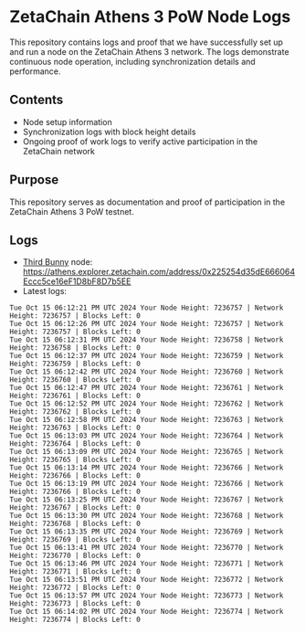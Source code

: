# ZetaChain Athens 3 PoW Node Logs
This repository contains logs and proof that we have successfully set up and run a node on the ZetaChain Athens 3 network. The logs demonstrate continuous node operation, including synchronization details and performance.

## Contents
- Node setup information
- Synchronization logs with block height details
- Ongoing proof of work logs to verify active participation in the ZetaChain network

## Purpose
This repository serves as documentation and proof of participation in the ZetaChain Athens 3 PoW testnet.

## Logs

- [Third Bunny](https://thirdbunny.xyz/) node: https://athens.explorer.zetachain.com/address/0x225254d35dE666064Eccc5ce16eF1D8bF8D7b5EE
- Latest logs:
```
Tue Oct 15 06:12:21 PM UTC 2024 Your Node Height: 7236757 | Network Height: 7236757 | Blocks Left: 0
Tue Oct 15 06:12:26 PM UTC 2024 Your Node Height: 7236757 | Network Height: 7236757 | Blocks Left: 0
Tue Oct 15 06:12:31 PM UTC 2024 Your Node Height: 7236758 | Network Height: 7236758 | Blocks Left: 0
Tue Oct 15 06:12:37 PM UTC 2024 Your Node Height: 7236759 | Network Height: 7236759 | Blocks Left: 0
Tue Oct 15 06:12:42 PM UTC 2024 Your Node Height: 7236760 | Network Height: 7236760 | Blocks Left: 0
Tue Oct 15 06:12:47 PM UTC 2024 Your Node Height: 7236761 | Network Height: 7236761 | Blocks Left: 0
Tue Oct 15 06:12:52 PM UTC 2024 Your Node Height: 7236762 | Network Height: 7236762 | Blocks Left: 0
Tue Oct 15 06:12:58 PM UTC 2024 Your Node Height: 7236763 | Network Height: 7236763 | Blocks Left: 0
Tue Oct 15 06:13:03 PM UTC 2024 Your Node Height: 7236764 | Network Height: 7236764 | Blocks Left: 0
Tue Oct 15 06:13:09 PM UTC 2024 Your Node Height: 7236765 | Network Height: 7236765 | Blocks Left: 0
Tue Oct 15 06:13:14 PM UTC 2024 Your Node Height: 7236766 | Network Height: 7236766 | Blocks Left: 0
Tue Oct 15 06:13:19 PM UTC 2024 Your Node Height: 7236766 | Network Height: 7236766 | Blocks Left: 0
Tue Oct 15 06:13:25 PM UTC 2024 Your Node Height: 7236767 | Network Height: 7236767 | Blocks Left: 0
Tue Oct 15 06:13:30 PM UTC 2024 Your Node Height: 7236768 | Network Height: 7236768 | Blocks Left: 0
Tue Oct 15 06:13:35 PM UTC 2024 Your Node Height: 7236769 | Network Height: 7236769 | Blocks Left: 0
Tue Oct 15 06:13:41 PM UTC 2024 Your Node Height: 7236770 | Network Height: 7236770 | Blocks Left: 0
Tue Oct 15 06:13:46 PM UTC 2024 Your Node Height: 7236771 | Network Height: 7236771 | Blocks Left: 0
Tue Oct 15 06:13:51 PM UTC 2024 Your Node Height: 7236772 | Network Height: 7236772 | Blocks Left: 0
Tue Oct 15 06:13:57 PM UTC 2024 Your Node Height: 7236773 | Network Height: 7236773 | Blocks Left: 0
Tue Oct 15 06:14:02 PM UTC 2024 Your Node Height: 7236774 | Network Height: 7236774 | Blocks Left: 0
```
